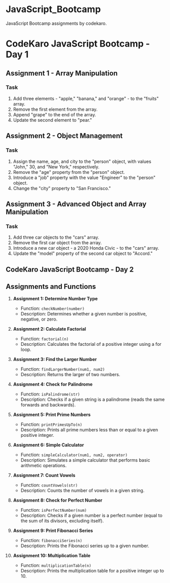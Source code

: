 # JavaScript_Bootcamp
JavaScript Bootcamp assignments by codekaro.

# CodeKaro JavaScript Bootcamp - Day 1

## Assignment 1 - Array Manipulation

### Task

1. Add three elements - "apple," "banana," and "orange" - to the "fruits" array.
2. Remove the first element from the array.
3. Append "grape" to the end of the array.
4. Update the second element to "pear."

## Assignment 2 - Object Management

### Task

1. Assign the name, age, and city to the "person" object, with values "John," 30, and "New York," respectively.
2. Remove the "age" property from the "person" object.
3. Introduce a "job" property with the value "Engineer" to the "person" object.
4. Change the "city" property to "San Francisco."

## Assignment 3 - Advanced Object and Array Manipulation

### Task

1. Add three car objects to the "cars" array.
2. Remove the first car object from the array.
3. Introduce a new car object - a 2020 Honda Civic - to the "cars" array.
4. Update the "model" property of the second car object to "Accord."

## CodeKaro JavaScript Bootcamp - Day 2

## Assignments and Functions

1. **Assignment 1: Determine Number Type**
   - Function: `checkNumber(number)`
   - Description: Determines whether a given number is positive, negative, or zero.

2. **Assignment 2: Calculate Factorial**
   - Function: `factorial(n)`
   - Description: Calculates the factorial of a positive integer using a for loop.

3. **Assignment 3: Find the Larger Number**
   - Function: `findLargerNumber(num1, num2)`
   - Description: Returns the larger of two numbers.

4. **Assignment 4: Check for Palindrome**
   - Function: `isPalindrome(str)`
   - Description: Checks if a given string is a palindrome (reads the same forwards and backwards).

5. **Assignment 5: Print Prime Numbers**
   - Function: `printPrimesUpTo(n)`
   - Description: Prints all prime numbers less than or equal to a given positive integer.

6. **Assignment 6: Simple Calculator**
   - Function: `simpleCalculator(num1, num2, operator)`
   - Description: Simulates a simple calculator that performs basic arithmetic operations.

7. **Assignment 7: Count Vowels**
   - Function: `countVowels(str)`
   - Description: Counts the number of vowels in a given string.

8. **Assignment 8: Check for Perfect Number**
   - Function: `isPerfectNumber(num)`
   - Description: Checks if a given number is a perfect number (equal to the sum of its divisors, excluding itself).

9. **Assignment 9: Print Fibonacci Series**
   - Function: `fibonacciSeries(n)`
   - Description: Prints the Fibonacci series up to a given number.

10. **Assignment 10: Multiplication Table**
    - Function: `multiplicationTable(n)`
    - Description: Prints the multiplication table for a positive integer up to 10.

